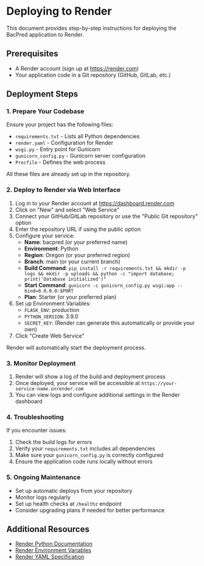 # Deploying to Render

This document provides step-by-step instructions for deploying the BacPred application to Render.

## Prerequisites

- A Render account (sign up at https://render.com)
- Your application code in a Git repository (GitHub, GitLab, etc.)

## Deployment Steps

### 1. Prepare Your Codebase

Ensure your project has the following files:
- `requirements.txt` - Lists all Python dependencies
- `render.yaml` - Configuration for Render
- `wsgi.py` - Entry point for Gunicorn
- `gunicorn_config.py` - Gunicorn server configuration
- `Procfile` - Defines the web process

All these files are already set up in the repository.

### 2. Deploy to Render via Web Interface

1. Log in to your Render account at https://dashboard.render.com
2. Click on "New" and select "Web Service"
3. Connect your GitHub/GitLab repository or use the "Public Git repository" option
4. Enter the repository URL if using the public option
5. Configure your service:
   - **Name**: bacpred (or your preferred name)
   - **Environment**: Python
   - **Region**: Oregon (or your preferred region)
   - **Branch**: main (or your current branch)
   - **Build Command**: `pip install -r requirements.txt && mkdir -p logs && mkdir -p uploads && python -c "import database; print('Database initialized')"`
   - **Start Command**: `gunicorn -c gunicorn_config.py wsgi:app --bind=0.0.0.0:$PORT`
   - **Plan**: Starter (or your preferred plan)
6. Set up Environment Variables:
   - `FLASK_ENV`: production
   - `PYTHON_VERSION`: 3.9.0
   - `SECRET_KEY`: (Render can generate this automatically or provide your own)
7. Click "Create Web Service"

Render will automatically start the deployment process.

### 3. Monitor Deployment

1. Render will show a log of the build and deployment process
2. Once deployed, your service will be accessible at `https://your-service-name.onrender.com`
3. You can view logs and configure additional settings in the Render dashboard

### 4. Troubleshooting

If you encounter issues:
1. Check the build logs for errors
2. Verify your `requirements.txt` includes all dependencies
3. Make sure your `gunicorn_config.py` is correctly configured
4. Ensure the application code runs locally without errors

### 5. Ongoing Maintenance

- Set up automatic deploys from your repository
- Monitor logs regularly
- Set up health checks at `/healthz` endpoint
- Consider upgrading plans if needed for better performance

## Additional Resources

- [Render Python Documentation](https://render.com/docs/deploy-python)
- [Render Environment Variables](https://render.com/docs/environment-variables)
- [Render YAML Specification](https://render.com/docs/yaml-spec) 